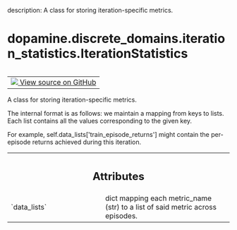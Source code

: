 description: A class for storing iteration-specific metrics.

<div itemscope itemtype="http://developers.google.com/ReferenceObject">
<meta itemprop="name" content="dopamine.discrete_domains.iteration_statistics.IterationStatistics" />
<meta itemprop="path" content="Stable" />
</div>

# dopamine.discrete_domains.iteration_statistics.IterationStatistics

<!-- Insert buttons and diff -->

<table class="tfo-notebook-buttons tfo-api nocontent" align="left">
<td>
  <a target="_blank" href="https://github.com/google/dopamine/tree/master/dopamine/discrete_domains/iteration_statistics.py">
    <img src="https://www.tensorflow.org/images/GitHub-Mark-32px.png" />
    View source on GitHub
  </a>
</td>
</table>

A class for storing iteration-specific metrics.

<!-- Placeholder for "Used in" -->

The internal format is as follows: we maintain a mapping from keys to lists.
Each list contains all the values corresponding to the given key.

For example, self.data_lists['train_episode_returns'] might contain the
per-episode returns achieved during this iteration.

<!-- Tabular view -->

 <table class="responsive fixed orange">
<colgroup><col width="214px"><col></colgroup>
<tr><th colspan="2"><h2 class="add-link">Attributes</h2></th></tr>

<tr>
<td>
`data_lists`
</td>
<td>
dict mapping each metric_name (str) to a list of said metric
across episodes.
</td>
</tr>
</table>
